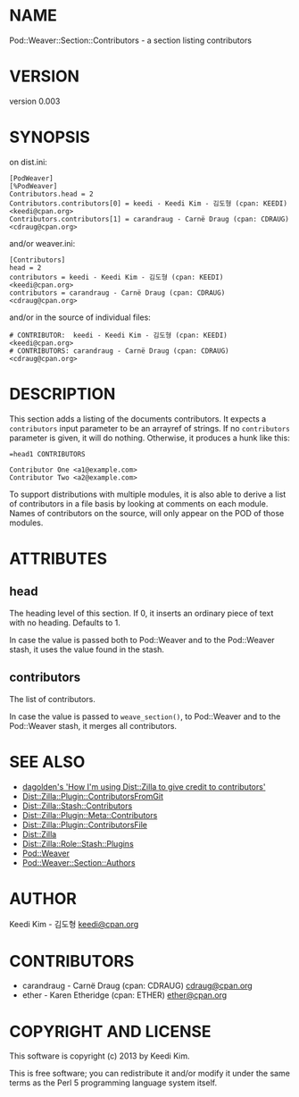 # NAME

Pod::Weaver::Section::Contributors - a section listing contributors

# VERSION

version 0.003

# SYNOPSIS

on dist.ini:

    [PodWeaver]
    [%PodWeaver]
    Contributors.head = 2
    Contributors.contributors[0] = keedi - Keedi Kim - 김도형 (cpan: KEEDI) <keedi@cpan.org>
    Contributors.contributors[1] = carandraug - Carnë Draug (cpan: CDRAUG) <cdraug@cpan.org>

and/or weaver.ini:

    [Contributors]
    head = 2
    contributors = keedi - Keedi Kim - 김도형 (cpan: KEEDI) <keedi@cpan.org>
    contributors = carandraug - Carnë Draug (cpan: CDRAUG) <cdraug@cpan.org>

and/or in the source of individual files:

    # CONTRIBUTOR:  keedi - Keedi Kim - 김도형 (cpan: KEEDI) <keedi@cpan.org>
    # CONTRIBUTORS: carandraug - Carnë Draug (cpan: CDRAUG) <cdraug@cpan.org>

# DESCRIPTION

This section adds a listing of the documents contributors.  It expects a `contributors`
input parameter to be an arrayref of strings.  If no `contributors` parameter is
given, it will do nothing.  Otherwise, it produces a hunk like this:

    =head1 CONTRIBUTORS

    Contributor One <a1@example.com>
    Contributor Two <a2@example.com>

To support distributions with multiple modules, it is also able to derive a list
of contributors in a file basis by looking at comments on each module. Names of
contributors on the source, will only appear on the POD of those modules.

# ATTRIBUTES

## head

The heading level of this section.  If 0, it inserts an ordinary piece of text
with no heading. Defaults to 1.

In case the value is passed both to Pod::Weaver and to the Pod::Weaver stash,
it uses the value found in the stash.

## contributors

The list of contributors.

In case the value is passed to `weave_section()`, to Pod::Weaver
and to the Pod::Weaver stash, it merges all contributors.

# SEE ALSO

- [dagolden's 'How I'm using Dist::Zilla to give credit to contributors'](http://www.dagolden.com/index.php/1921/how-im-using-distzilla-to-give-credit-to-contributors/)
- [Dist::Zilla::Plugin::ContributorsFromGit](http://search.cpan.org/perldoc?Dist::Zilla::Plugin::ContributorsFromGit)
- [Dist::Zilla::Stash::Contributors](http://search.cpan.org/perldoc?Dist::Zilla::Stash::Contributors)
- [Dist::Zilla::Plugin::Meta::Contributors](http://search.cpan.org/perldoc?Dist::Zilla::Plugin::Meta::Contributors)
- [Dist::Zilla::Plugin::ContributorsFile](http://search.cpan.org/perldoc?Dist::Zilla::Plugin::ContributorsFile)
- [Dist::Zilla](http://search.cpan.org/perldoc?Dist::Zilla)
- [Dist::Zilla::Role::Stash::Plugins](http://search.cpan.org/perldoc?Dist::Zilla::Role::Stash::Plugins)
- [Pod::Weaver](http://search.cpan.org/perldoc?Pod::Weaver)
- [Pod::Weaver::Section::Authors](http://search.cpan.org/perldoc?Pod::Weaver::Section::Authors)

# AUTHOR

Keedi Kim - 김도형 <keedi@cpan.org>

# CONTRIBUTORS

- carandraug - Carnë Draug (cpan: CDRAUG) <cdraug@cpan.org>
- ether - Karen Etheridge (cpan: ETHER) <ether@cpan.org>

# COPYRIGHT AND LICENSE

This software is copyright (c) 2013 by Keedi Kim.

This is free software; you can redistribute it and/or modify it under
the same terms as the Perl 5 programming language system itself.

